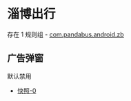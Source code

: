 # 淄博出行

存在 1 规则组 - [com.pandabus.android.zb](/src/apps/com.pandabus.android.zb.ts)

## 广告弹窗

默认禁用

- [快照-0](https://i.gkd.li/import/13400177)
